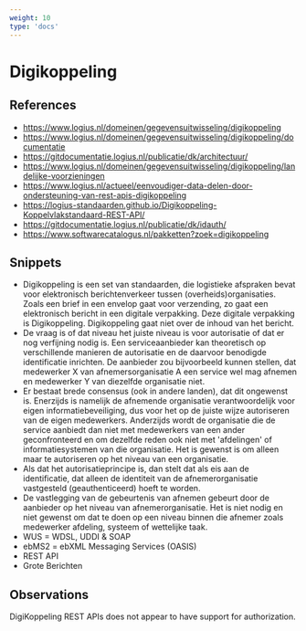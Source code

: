 ```yaml
---
weight: 10
type: 'docs'
---
```


# Digikoppeling

## References
- https://www.logius.nl/domeinen/gegevensuitwisseling/digikoppeling
- https://www.logius.nl/domeinen/gegevensuitwisseling/digikoppeling/documentatie
- https://gitdocumentatie.logius.nl/publicatie/dk/architectuur/
- https://www.logius.nl/domeinen/gegevensuitwisseling/digikoppeling/landelijke-voorzieningen
- https://www.logius.nl/actueel/eenvoudiger-data-delen-door-ondersteuning-van-rest-apis-digikoppeling
- https://logius-standaarden.github.io/Digikoppeling-Koppelvlakstandaard-REST-API/
- https://gitdocumentatie.logius.nl/publicatie/dk/idauth/
- https://www.softwarecatalogus.nl/pakketten?zoek=digikoppeling

## Snippets
- Digikoppeling is een set van standaarden, die logistieke afspraken bevat voor elektronisch berichtenverkeer tussen (overheids)organisaties. Zoals een brief in een envelop gaat voor verzending, zo gaat een elektronisch bericht in een digitale verpakking. Deze digitale verpakking is Digikoppeling. Digikoppeling gaat niet over de inhoud van het bericht.
- De vraag is of dat niveau het juiste niveau is voor autorisatie of dat er nog verfijning nodig is. Een serviceaanbieder kan theoretisch op verschillende manieren de autorisatie en de daarvoor benodigde identificatie inrichten. De aanbieder zou bijvoorbeeld kunnen stellen, dat medewerker X van afnemersorganisatie A een service wel mag afnemen en medewerker Y van diezelfde organisatie niet.
- Er bestaat brede consensus (ook in andere landen), dat dit ongewenst is. Enerzijds is namelijk de afnemende organisatie verantwoordelijk voor eigen informatiebeveiliging, dus voor het op de juiste wijze autoriseren van de eigen medewerkers. Anderzijds wordt de organisatie die de service aanbiedt dan niet met medewerkers van een ander geconfronteerd en om dezelfde reden ook niet met 'afdelingen' of informatiesystemen van die organisatie. Het is gewenst is om alleen maar te autoriseren op het niveau van een organisatie.
- Als dat het autorisatieprincipe is, dan stelt dat als eis aan de identificatie, dat alleen de identiteit van de afnemerorganisatie vastgesteld (geauthenticeerd) hoeft te worden.
- De vastlegging van de gebeurtenis van afnemen gebeurt door de aanbieder op het niveau van afnemerorganisatie. Het is niet nodig en niet gewenst om dat te doen op een niveau binnen die afnemer zoals medewerker afdeling, systeem of wettelijke taak.
- WUS = WDSL, UDDI & SOAP
- ebMS2 = ebXML Messaging Services (OASIS)
- REST API
- Grote Berichten

## Observations
DigiKoppeling REST APIs does not appear to have support for authorization.
